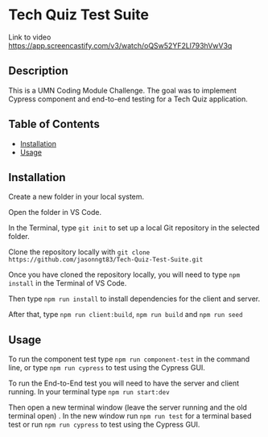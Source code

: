 # Tech Quiz Test Suite

Link to video
https://app.screencastify.com/v3/watch/oQSw52YF2Ll793hVwV3q

## Description

This is a UMN Coding Module Challenge. The goal was to implement Cypress component and end-to-end testing for a Tech Quiz application. 

## Table of Contents

- [Installation](#installation)
- [Usage](#usage)

## Installation<a id="installation"></a>

Create a new folder in your local system.

Open the folder in VS Code.

In the Terminal, type `git init` to set up a local Git repository in the selected folder.

Clone the repository locally with  `git clone https://github.com/jasonngt83/Tech-Quiz-Test-Suite.git`

Once you have cloned the repository locally, you will need to type `npm install` in the Terminal of VS Code. 

Then type `npm run install` to install dependencies for the client and server.

After that, type `npm run client:build`, `npm run build` and `npm run seed`

## Usage<a id="usage"></a>

To run the component test type `npm run component-test` in the command line, or type `npm run cypress` to test using the Cypress GUI.

To run the End-to-End test you will need to have the server and client running. In your terminal type `npm run start:dev`

Then open a new terminal window (leave the server running and the old terminal open) . In the new window run `npm run test` for a terminal based test or run `npm run cypress` to test using the Cypress GUI.

